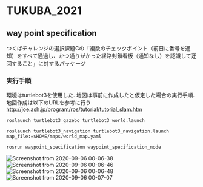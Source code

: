 # TUKUBA_2021

## way point specification
つくばチャレンジの選択課題Cの「複数のチェックポイント（前日に番号を通知）をすべて通過し、かつ通りがかった経路封鎖看板（通知なし）を認識して迂回すること」に対するパッケージ

### 実行手順
環境はturtlebot3を使用した. 地図は事前に作成したと仮定した場合の実行手順. 地図作成は以下のURLを参考に行う  
http://joe.ash.jp/program/ros/tutorial/tutorial_slam.htm
```
roslaunch turtlebot3_gazebo turtlebot3_world.launch
```
```
roslaunch turtlebot3_navigation turtlebot3_navigation.launch map_file:=$HOME/maps/world_map.yaml
```
```
rosrun waypoint_specification waypoint_specification_node
```
![Screenshot from 2020-09-06 00-06-38](https://user-images.githubusercontent.com/52307432/92320332-a0055d00-efd5-11ea-86e7-21afef85a0f1.png)
![Screenshot from 2020-09-06 00-06-46](https://user-images.githubusercontent.com/52307432/92320353-b3b0c380-efd5-11ea-87ef-3bde640a922c.png)
![Screenshot from 2020-09-06 00-06-48](https://user-images.githubusercontent.com/52307432/92320357-b7444a80-efd5-11ea-8356-af60622e998a.png)
![Screenshot from 2020-09-06 00-07-07](https://user-images.githubusercontent.com/52307432/92320361-b90e0e00-efd5-11ea-9f7c-200cf202dfcc.png)
